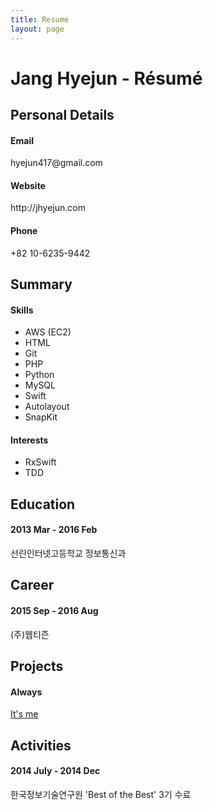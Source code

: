 ```yaml
---
title: Resume
layout: page
---
```


<h1>Jang Hyejun - Résumé</h1>

<h2>Personal Details</h2>

<h4>Email</h4>
<p>hyejun417@gmail.com</po>

<h4>Website</h4>
<p>http://jhyejun.com</p>

<h4>Phone</h4>
<p>+82 10-6235-9442</p>


<h2>Summary</h2>

<h4>Skills</h4>
<ul class="skill-list">
	<li>AWS (EC2)</li>
	<li>HTML</li>
	<li>Git</li>
	<li>PHP</li>
	<li>Python</li>
	<li>MySQL</li>
	<li>Swift</li>
	<li>Autolayout</li>
	<li>SnapKit</li>
</ul>

<h4>Interests</h4>
<ul class="interest-list">
	<li>RxSwift</li>
	<li>TDD</li>
</ul>


<h2>Education</h2>
<div class="education-list">
	<div>
		<h4>2013 Mar - 2016 Feb</h4>
		<p>선린인터넷고등학교 정보통신과</p>
	</div>
</div>


<h2>Career</h2>
<div class="work experience-list">
	<div>
		<h4>2015 Sep - 2016 Aug</h4>
		<p>(주)웹티즌</p>
	</div>
</div>


<h2>Projects</h2>
<div class="project-list">
	<div>
		<h4>Always</h4>
		<a href="https://github.com/jhyejun">It's me</a>
	</div>
</div>


<h2>Activities</h2>
<div class="activity-list">
	<div>
		<h4>2014 July - 2014 Dec</h4>
		<p>한국정보기술연구원 'Best of the Best' 3기 수료</p>
	</div>
</div>